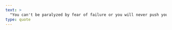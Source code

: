 ```yaml
---
text: >
  "You can't be paralyzed by fear of failure or you will never push yourself." - Arnold Schwarzenegger
type: quote
---
```

